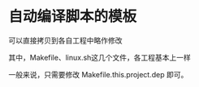 # 自动编译脚本的模板

可以直接拷贝到各自工程中略作修改

其中，Makefile、linux.sh这几个文件，各工程基本上一样

一般来说，只需要修改 Makefile.this.project.dep 即可。